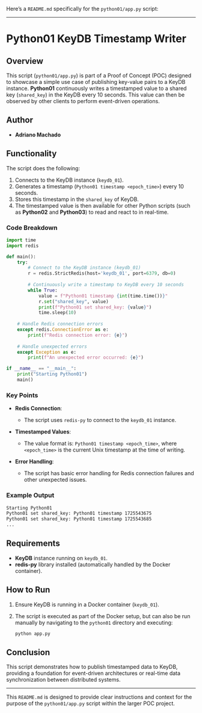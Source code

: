 Here’s a `README.md` specifically for the `python01/app.py` script:

---

# Python01 KeyDB Timestamp Writer

## Overview

This script (`python01/app.py`) is part of a Proof of Concept (POC) designed to showcase a simple use case of publishing key-value pairs to a KeyDB instance. **Python01** continuously writes a timestamped value to a shared key (`shared_key`) in the KeyDB every 10 seconds. This value can then be observed by other clients to perform event-driven operations.

## Author

- **Adriano Machado**

## Functionality

The script does the following:

1. Connects to the KeyDB instance (`keydb_01`).
2. Generates a timestamp (`Python01 timestamp <epoch_time>`) every 10 seconds.
3. Stores this timestamp in the `shared_key` of KeyDB.
4. The timestamped value is then available for other Python scripts (such as **Python02** and **Python03**) to read and react to in real-time.

### Code Breakdown

```python
import time
import redis

def main():
    try:
        # Connect to the KeyDB instance (keydb_01)
        r = redis.StrictRedis(host='keydb_01', port=6379, db=0)
        
        # Continuously write a timestamp to KeyDB every 10 seconds
        while True:
            value = f"Python01 timestamp {int(time.time())}"
            r.set("shared_key", value)
            print(f"Python01 set shared_key: {value}")
            time.sleep(10)
    
    # Handle Redis connection errors
    except redis.ConnectionError as e:
        print(f"Redis connection error: {e}")
    
    # Handle unexpected errors
    except Exception as e:
        print(f"An unexpected error occurred: {e}")

if __name__ == "__main__":
    print("Starting Python01")
    main()
```

### Key Points

- **Redis Connection**: 
  - The script uses `redis-py` to connect to the `keydb_01` instance.
  
- **Timestamped Values**:
  - The value format is: `Python01 timestamp <epoch_time>`, where `<epoch_time>` is the current Unix timestamp at the time of writing.

- **Error Handling**:
  - The script has basic error handling for Redis connection failures and other unexpected issues.

### Example Output

```bash
Starting Python01
Python01 set shared_key: Python01 timestamp 1725543675
Python01 set shared_key: Python01 timestamp 1725543685
...
```

## Requirements

- **KeyDB** instance running on `keydb_01`.
- **redis-py** library installed (automatically handled by the Docker container).

## How to Run

1. Ensure KeyDB is running in a Docker container (`keydb_01`).
2. The script is executed as part of the Docker setup, but can also be run manually by navigating to the `python01` directory and executing:

   ```bash
   python app.py
   ```

## Conclusion

This script demonstrates how to publish timestamped data to KeyDB, providing a foundation for event-driven architectures or real-time data synchronization between distributed systems.

---

This `README.md` is designed to provide clear instructions and context for the purpose of the `python01/app.py` script within the larger POC project.